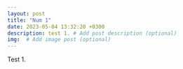 ```yaml
---
layout: post
title: "Num 1"
date: 2023-05-04 13:32:20 +0300
description: test 1. # Add post description (optional)
img:  # Add image post (optional)
---
```

Test 1.
